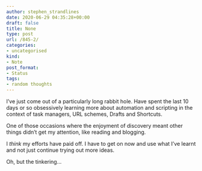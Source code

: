 ```yaml
---
author: stephen_strandlines
date: 2020-06-29 04:35:28+00:00
draft: false
title: None
type: post
url: /845-2/
categories:
- uncategorised
kind:
- Note
post_format:
- Status
tags:
- random thoughts
---
```


I’ve just come out of a particularly long rabbit hole. Have spent the last 10 days or so obsessively learning more about automation and scripting in the context of task managers, URL schemes, Drafts and Shortcuts.

One of those occasions where the enjoyment of discovery meant other things didn’t get my attention, like reading and blogging.

I _think_ my efforts have paid off. I have to get on now and use what I’ve learnt and not just continue trying out more ideas.

Oh, but the tinkering…
